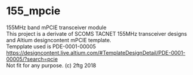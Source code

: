 # 155_mpcie
155MHz band mPCIE transceiver module  
This project is a derivate of SCOMS TACNET 155MHz transceiver designs and Altium designcontent mPCIE template.   
Tempplate used is PDE-0001-00005 https://designcontent.live.altium.com/#TemplateDesignDetail/PDE-0001-00005/?search=pcie  
Not fit for any purpose. (c) 2ftg 2018
